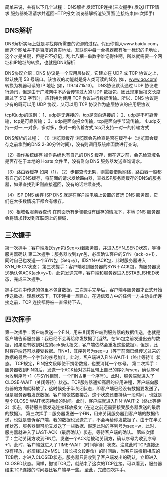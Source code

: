 简单来说，共有以下几个过程：
DNS解析
发起TCP连接(三次握手)
发送HTTP请求
服务器处理请求并返回HTTP报文
浏览器解析渲染页面
连接结束(四次挥手)

## DNS解析
DNS解析实际上就是寻找你所需要的资源的过程。假设你输入www.baidu.com，而这个网址并不是百度的真实地址，互联网中每一台机器都有唯一标识的IP地址，这个才是关键，但是它不好记，乱七八糟一串数字谁记得住啊，所以就需要一个网址和IP地址的转换，也就是DNS解析

DNS协议介绍：DNS 协议是一个应用层协议，它建立在 UDP 或 TCP 协议之上，默认使用 53 号端口。该协议的功能就是将人类可读的域名 (如，www.qq.com) 转换为机器可读的 IP 地址 (如，119.147.15.13)。
DNS协议默认通过 UDP 协议进行通讯，但是由于广域网中不适合传输过大的 UDP 数据包，因此规定当报文长度超过了 512 字节时，应转换为使用 TCP 协议进行数据传输。所以，DNS 协议是少有的既可以用 UDP 协议，又可以用 TCP 协议作为底层协议的应用层协议

tcp和udp的区别：
1、udp是无连接的，tcp是面向连接的；
2、udp是不可靠传输，tcp是可靠传输；
3、udp是面向报文传输，tcp是面向字节流传输。
4.udp支持一对一,一对多，多对多，多对一的传输方式,tcp只支持一对一的传输方式

DNS解析的过程：
（1）浏览器缓存
浏览器会先检查是否在缓存中（浏览器会缓存之前拿到的DNS 2-30分钟时间），没有则调用系统库函数进行查询。

（2）操作系统缓存
操作系统也有自己的 DNS 缓存，但在这之前，会先检查域名是否存在于本地的 Hosts 文件里，没有则向 DNS 服务器发送查询请求。

（3）路由器缓存
如果（1），（2）步都查询无果，则需要借助网络，路由器一般都有自己的DNS缓存，将前面的请求发给路由器，查找ISP服务商缓存的DNS的服务器，如果查找到IP则直接返回，没有的话继续查找。

（4）ISP DNS 缓存
ISP DNS 就是在客户端电脑上设置的首选 DNS 服务器，它们在大多数情况下都会有缓存。

（5）根域名服务器查询
在前面所有步骤都没有缓存的情况下，本地 DNS 服务器会将请求转发到互联网上的根域，

## 三次握手
第一次握手：客户端发送syn包(Seq=x)到服务器，并进入SYN_SEND状态，等待服务器确认
第二次握手：服务器收到syn包，必须确认客户的SYN（ack=x+1），同时自己也发送一个SYN包（Seq=y），即SYN+ACK包，此时服务器进入SYN_RECV状态；
第三次握手：客户端收到服务器的SYN＋ACK包，向服务器发送确认包ACK(ack=y+1)，此包发送完毕，客户端和服务器进入ESTABLISHED状态，完成三次握手。

握手过程中传送的包里不包含数据，三次握手完毕后，客户端与服务器才正式开始传送数据。理想状态下，TCP连接一旦建立，在通信双方中的任何一方主动关闭连接之前，TCP 连接都将被一直保持下去。

## 四次挥手
第一次挥手：客户端发送一个FIN，用来关闭客户端到服务器的数据传送，也就是客户端告诉服务器：我已经不会再给你发数据了(当然，在fin包之前发送出去的数据，如果没有收到对应的ack确认报文，客户端依然会重发这些数据)，但是，此时客户端还可以接受数据。FIN=1，其序列号为seq=u（等于前面已经传送过来的数据的最后一个字节的序号加1），此时，客户端进入FIN-WAIT-1（终止等待1）状态。 TCP规定，FIN报文段即使不携带数据，也要消耗一个序号。
第二次挥手：服务器收到FIN包后，发送一个ACK给对方并且带上自己的序列号seq，确认序号为收到序号+1（与SYN相同，一个FIN占用一个序号）。此时，服务端就进入了CLOSE-WAIT（关闭等待）状态。TCP服务器通知高层的应用进程，客户端向服务器的方向就释放了，这时候处于半关闭状态，即客户端已经没有数据要发送了，但是服务器若发送数据，客户端依然要接受。这个状态还要持续一段时间，也就是整个CLOSE-WAIT状态持续的时间。此时，客户端就进入FIN-WAIT-2（终止等待2）状态，等待服务器发送连接释放报文（在这之前还需要接受服务器发送的最后的数据）。
第三次挥手：服务器发送一个FIN，用来关闭服务器到客户端的数据传送，也就是告诉客户端，我的数据也发送完了，不会再给你发数据了。由于在半关闭状态，服务器很可能又发送了一些数据，假定此时的序列号为seq=w，此时，服务器就进入了LAST-ACK（最后确认）状态，等待客户端的确认。
第四次挥手：主动关闭方收到FIN后，发送一个ACK给被动关闭方，确认序号为收到序号+1，此时，客户端就进入了TIME-WAIT（时间等待）状态。注意此时TCP连接还没有释放，必须经过2∗MSL（最长报文段寿命）的时间后，当客户端撤销相应的TCB后，才进入CLOSED状态。服务器只要收到了客户端发出的确认，立即进入CLOSED状态。同样，撤销TCB后，就结束了这次的TCP连接。可以看到，服务器结束TCP连接的时间要比客户端早一些。
至此，完成四次挥手。